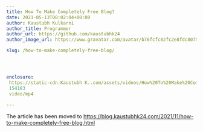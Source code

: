 ```yaml
---
title: How To Make Completely Free Blog?
date: 2021-05-13T08:02:04+00:00
author: Kaustubh Kulkarni
author_title: Programmer
author_url: https://github.com/kaustubhk24
author_image_url: https://www.gravatar.com/avatar/b76fcfc82fc2e8fdc8075636f1735f61?s=200

slug: /how-to-make-completely-free-blog/




enclosure:
 https://static-cdn.Kaustubh K..com/assets/videos/How%20To%20Make%20Completely%20Free%20Blog.mp4
 154183
 video/mp4
 
---
```

The article has been moved to https://blog.kaustubhk24.com/2021/11/how-to-make-completely-free-blog.html